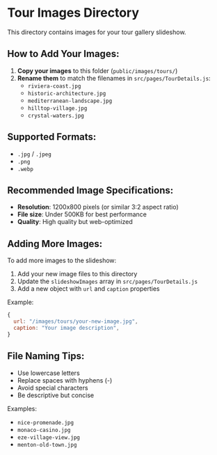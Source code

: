 # Tour Images Directory

This directory contains images for your tour gallery slideshow.

## How to Add Your Images:

1. **Copy your images** to this folder (`public/images/tours/`)
2. **Rename them** to match the filenames in `src/pages/TourDetails.js`:
   - `riviera-coast.jpg`
   - `historic-architecture.jpg`
   - `mediterranean-landscape.jpg`
   - `hilltop-village.jpg`
   - `crystal-waters.jpg`

## Supported Formats:

- `.jpg` / `.jpeg`
- `.png`
- `.webp`

## Recommended Image Specifications:

- **Resolution**: 1200x800 pixels (or similar 3:2 aspect ratio)
- **File size**: Under 500KB for best performance
- **Quality**: High quality but web-optimized

## Adding More Images:

To add more images to the slideshow:

1. Add your new image files to this directory
2. Update the `slideshowImages` array in `src/pages/TourDetails.js`
3. Add a new object with `url` and `caption` properties

Example:

```javascript
{
  url: "/images/tours/your-new-image.jpg",
  caption: "Your image description",
}
```

## File Naming Tips:

- Use lowercase letters
- Replace spaces with hyphens (-)
- Avoid special characters
- Be descriptive but concise

Examples:

- `nice-promenade.jpg`
- `monaco-casino.jpg`
- `eze-village-view.jpg`
- `menton-old-town.jpg`
